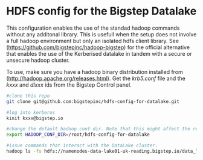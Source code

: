 # HDFS config for the Bigstep Datalake

This configuration enables the use of the standad hadoop commands without any additonal library. This is usefull when the setup does not involve a full hadoop environment but only an isolated hdfs client library. 
See (https://github.com/bigstepinc/hadoop-bigstep) for the official alternative that enables the use of the Kerberised datalake in tandem with a secure or unsecure hadoop cluster.

To use, make sure you have a hadoop binary distribution installed from (http://hadoop.apache.org/releases.html). Get the *krb5.conf* file and the *kxxx* and *dlxxx* ids from the Bigstep Control panel.
```bash
#clone this repo
git clone git@github.com:bigstepinc/hdfs-config-for-datalake.git

#log into kerberos
kinit kxxx@bigstep.io

#change the default hadoop conf dir. Note that this might affect the regular behaviour of the hadoop environment.
export HADOOP_CONF_DIR=/root/hdfs-config-for-datalake

#issue commands that interact with the DataLake cluster.
hadoop ls -fs hdfs://namenodes-data-lake01-uk-reading.bigstep.io/data_lake/dlxxx/
